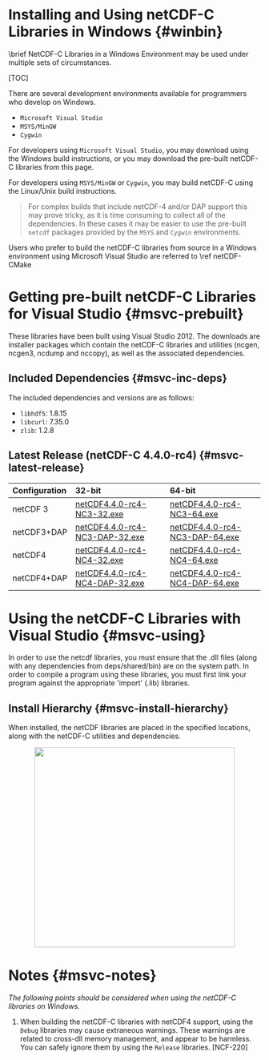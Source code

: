 Installing and Using netCDF-C Libraries in Windows {#winbin}
==================================================

\brief NetCDF-C Libraries in a Windows Environment may be used under multiple sets of circumstances.

[TOC]

There are several development environments available for programmers who develop on Windows.

* `Microsoft Visual Studio `
* `MSYS/MinGW`
* `Cygwin`

For developers using `Microsoft Visual Studio`, you may download using the Windows build instructions, or you may download the pre-built netCDF-C libraries from this page.

For developers using `MSYS/MinGW` or `Cygwin`, you may build netCDF-C using the Linux/Unix build instructions.

> For complex builds that include netCDF-4 and/or DAP support this may prove tricky, as it is time consuming to collect all of the dependencies.  In these cases it may be easier to use the pre-built `netcdf` packages provided by the `MSYS` and `Cygwin` environments.

Users who prefer to build the netCDF-C libraries from source in a Windows environment using Microsoft Visual Studio are referred to \ref netCDF-CMake

# Getting pre-built netCDF-C Libraries for Visual Studio {#msvc-prebuilt}

These libraries have been built using Visual Studio 2012.  The downloads are installer packages which contain the netCDF-C libraries and utilities (ncgen, ncgen3, ncdump and nccopy), as well as the associated dependencies.


## Included Dependencies {#msvc-inc-deps}

The included dependencies and versions are as follows:

* `libhdf5`: 1.8.15
* `libcurl`: 7.35.0
* `zlib`:    1.2.8

## Latest Release (netCDF-C 4.4.0-rc4) {#msvc-latest-release}

Configuration		| 32-bit 						| 64-bit |
:-------------------|:--------							|:-------|
netCDF 3		| [netCDF4.4.0-rc4-NC3-32.exe][r1]		| [netCDF4.4.0-rc4-NC3-64.exe][r6]
netCDF3+DAP		| [netCDF4.4.0-rc4-NC3-DAP-32.exe][r2]	| [netCDF4.4.0-rc4-NC3-DAP-64.exe][r6]
netCDF4			| [netCDF4.4.0-rc4-NC4-32.exe][r3]		| [netCDF4.4.0-rc4-NC4-64.exe][r7]
netCDF4+DAP		| [netCDF4.4.0-rc4-NC4-DAP-32.exe][r4]	| [netCDF4.4.0-rc4-NC4-DAP-64.exe][r8]

# Using the netCDF-C Libraries with Visual Studio {#msvc-using}

In order to use the netcdf libraries, you must ensure that the .dll files (along with any dependencies from deps/shared/bin) are on the system path. In order to compile a program using these libraries, you must first link your program against the appropriate 'import' (.lib) libraries.

## Install Hierarchy {#msvc-install-hierarchy}

When installed, the netCDF libraries are placed in the specified locations, along with the netCDF-C utilities and dependencies.

<center>
<IMG SRC="InstallTreeWindows.png" width="400"/>
</center>

# Notes {#msvc-notes}

*The following points should be considered when using the netCDF-C libraries on Windows.*

1. When building the netCDF-C libraries with netCDF4 support, using the `Debug` libraries may cause extraneous warnings. These warnings are related to cross-dll memory management, and appear to be harmless. You can safely ignore them by using the `Release` libraries. [NCF-220]


[r1]: http://www.unidata.ucar.edu/downloads/netcdf/ftp/netCDF4.4.0-rc4-NC3-32.exe
[r2]: http://www.unidata.ucar.edu/downloads/netcdf/ftp/netCDF4.4.0-rc4-NC3-DAP-32.exe
[r3]: http://www.unidata.ucar.edu/downloads/netcdf/ftp/netCDF4.4.0-rc4-NC4-32.exe
[r4]: http://www.unidata.ucar.edu/downloads/netcdf/ftp/netCDF4.4.0-rc4-NC4-DAP-32.exe
[r6]: http://www.unidata.ucar.edu/downloads/netcdf/ftp/netCDF4.4.0-rc4-NC3-64.exe
[r6]: http://www.unidata.ucar.edu/downloads/netcdf/ftp/netCDF4.4.0-rc4-NC3-DAP-64.exe
[r7]: http://www.unidata.ucar.edu/downloads/netcdf/ftp/netCDF4.4.0-rc4-NC4-64.exe
[r8]: http://www.unidata.ucar.edu/downloads/netcdf/ftp/netCDF4.4.0-rc4-NC4-DAP-64.exe
